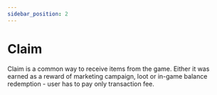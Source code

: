 ```yaml
---
sidebar_position: 2
---
```


# Claim

Claim is a common way to receive items from the game. Either it was earned as a reward of marketing campaign, loot or in-game
balance redemption - user has to pay only transaction fee.
